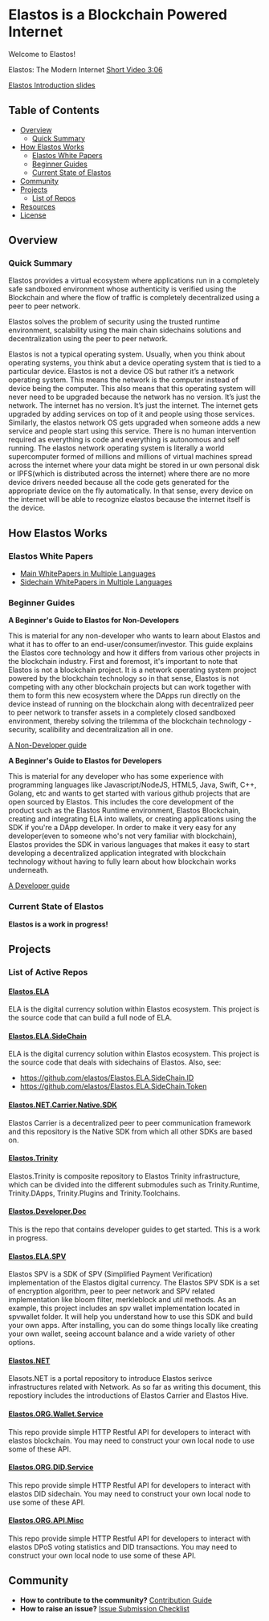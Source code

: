 # Elastos is a Blockchain Powered Internet


Welcome to Elastos! 

Elastos: The Modern Internet [Short Video 3:06](https://www.youtube.com/watch?v=vaJ5Pguxd4M)

[Elastos Introduction slides](https://www.slideshare.net/RongChen34/elastos-intro)

## Table of Contents

- [Overview](#overview)
  - [Quick Summary](#quick-summary)
- [How Elastos Works](#how-elastos-works)
  - [Elastos White Papers](#elastos-white-papers)
  - [Beginner Guides](#beginner-guides)
  - [Current State of Elastos](#current-state-of-elastos)
- [Community](#community)
- [Projects](#projects)
  - [List of Repos](#list-of-repos)
- [Resources](#resources)
- [License](#license)

## Overview

### Quick Summary

Elastos provides a virtual ecosystem where applications run in a completely safe sandboxed environment whose authenticity is verified using the Blockchain and where the flow of traffic is completely decentralized using a peer to peer network.

Elastos solves the problem of security using the trusted runtime environment, scalability using the main chain sidechains solutions and decentralization using the peer to peer network.

Elastos is not a typical operating system. Usually, when you think about operating systems, you think abut a device operating system that is tied to a particular device. Elastos is not a device OS but rather it’s a network operating system. This means the network is the computer instead of device being the computer. This also means that this operating system will never need to be upgraded because the network has no version. It’s just the network. The internet has no version. It’s just the internet. The internet gets upgraded by adding services on top of it and people using those services. Similarly, the elastos network OS gets upgraded when someone adds a new service and people start using this service. There is no human intervention required as everything is code and everything is autonomous and self running. The elastos network operating system is literally a world supercomputer formed of millions and millions of virtual machines spread across the internet where your data might be stored in ur own personal disk or IPFS(which is distributed across the internet) where there are no more device drivers needed because all the code gets generated for the appropriate device on the fly automatically. In that sense, every device on the internet will be able to recognize elastos because the internet itself is the device.

## How Elastos Works

### Elastos White Papers
- [Main WhitePapers in Multiple Languages](./Whitepapers/MainWhitepaper)
- [Sidechain WhitePapers in Multiple Languages](./Whitepapers/SidechainWhitepaper)

### Beginner Guides

**A Beginner's Guide to Elastos for Non-Developers**

This is material for any non-developer who wants to learn about Elastos and what it has to offer to an end-user/consumer/investor. This guide explains the Elastos core technology and how it differs from various other projects in the blockchain industry. First and foremost, it's important to note that Elastos is not a blockchain project. It is a network operating system project powered by the blockchain technology so in that sense, Elastos is not competing with any other blockchain projects but can work together with them to form this new ecosystem where the DApps run directly on the device instead of running on the blockchain along with decentralized peer to peer network to transfer assets in a completely closed sandboxed environment, thereby solving the trilemma of the blockchain technology - security, scalibility and decentralization all in one. 

[A Non-Developer guide](https://github.com/elastos/Elastos/wiki/A-Non-Developer-Guide-to-Elastos)

**A Beginner's Guide to Elastos for Developers**

This is material for any developer who has some experience with programming languages like Javascript/NodeJS, HTML5, Java, Swift, C++, Golang, etc and wants to get started with various github projects that are open sourced by Elastos. This includes the core development of the product such as the Elastos Runtime environment, Elastos Blockchain, creating and integrating ELA into wallets, or creating applications using the SDK if you're a DApp developer. In order to make it very easy for any developer(even to someone who's not very familiar with blockchain), Elastos provides the SDK in various languages that makes it easy to start developing a decentralized application integrated with blockchain technology without having to fully learn about how blockchain works underneath.

[A Developer guide](https://github.com/elastos/Elastos/wiki/A-Developer-Guide-to-Elastos)

### Current State of Elastos

**Elastos is a work in progress!**

## Projects

### List of Active Repos

#### [Elastos.ELA](https://github.com/elastos/Elastos.ELA)
ELA is the digital currency solution within Elastos ecosystem. This project is the source code that can build a full node of ELA.

#### [Elastos.ELA.SideChain](https://github.com/elastos/Elastos.ELA.SideChain)
ELA is the digital currency solution within Elastos ecosystem. This project is the source code that deals with sidechains of Elastos. Also, see:
- https://github.com/elastos/Elastos.ELA.SideChain.ID
- https://github.com/elastos/Elastos.ELA.SideChain.Token

#### [Elastos.NET.Carrier.Native.SDK](https://github.com/elastos/Elastos.NET.Carrier.Native.SDK)
Elastos Carrier is a decentralized peer to peer communication framework and this repository is the Native SDK from which all other SDKs are based on.

#### [Elastos.Trinity](https://github.com/elastos/Elastos.Trinity)
Elastos.Trinity is composite repository to Elastos Trinity infrastructure, which can be divided into the different submodules such as Trinity.Runtime, Trinity.DApps, Trinity.Plugins and Trinity.Toolchains.

#### [Elastos.Developer.Doc](https://github.com/elastos/Elastos.Developer.Doc)
This is the repo that contains developer guides to get started. This is a work in progress.

#### [Elastos.ELA.SPV](https://github.com/elastos/Elastos.ELA.SPV)
Elastos SPV is a SDK of SPV (Simplified Payment Verification) implementation of the Elastos digital currency. The Elastos SPV SDK is a set of encryption algorithm, peer to peer network and SPV related implementation like bloom filter, merkleblock and util methods. As an example, this project includes an spv wallet implementation located in spvwallet folder. It will help you understand how to use this SDK and build your own apps. After installing, you can do some things locally like creating your own wallet, seeing account balance and a wide variety of other options.

#### [Elastos.NET](https://github.com/elastos/Elastos.NET)
Elasots.NET is a portal repository to introduce Elastos serivce infrastructures related with Network. As so far as writing this document, this repostiory includes the introductions of Elastos Carrier and Elastos Hive.

#### [Elastos.ORG.Wallet.Service](https://github.com/elastos/Elastos.ORG.Wallet.Service)
This repo provide simple HTTP Restful API for developers to interact with elastos blockchain. You may need to construct your own local node to use some of these API.

#### [Elastos.ORG.DID.Service](https://github.com/elastos/Elastos.ORG.DID.Service)
This repo provide simple HTTP Restful API for developers to interact with elastos DID sidechain. You may need to construct your own local node to use some of these API.

#### [Elastos.ORG.API.Misc](https://github.com/elastos/Elastos.ORG.API.Misc)
This repo provide simple HTTP Restful API for developers to interact with elastos DPoS voting statistics and DID transactions. You may need to construct your own local node to use some of these API.

## Community
- **How to contribute to the community?** [Contribution Guide](./CONTRIBUTING.md)
- **How to raise an issue?** [Issue Submission Checklist](./ISSUE_SUBMISSION_CHECKLIST.md)


